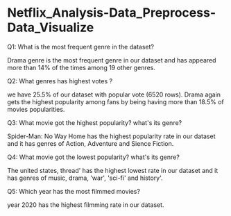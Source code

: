 # Netflix_Analysis-Data_Preprocess-Data_Visualize

Q1: What is the most frequent genre in the dataset?

Drama genre is the most frequent genre in our dataset and has appeared more than 14% of the times among 19 other genres.

Q2: What genres has highest votes ?

we have 25.5% of our dataset with popular vote (6520 rows). Drama again gets the highest popularity among fans by being having more than 18.5% of movies popularities.

Q3: What movie got the highest popularity? what's its genre?

Spider-Man: No Way Home has the highest popularity rate in our dataset and it has genres of Action, Adventure and Sience Fiction.

Q4: What movie got the lowest popularity? what's its genre?

The united states, thread' has the highest lowest rate in our dataset and it has genres of music, drama, 'war', 'sci-fi' and history'.

Q5: Which year has the most filmmed movies?

year 2020 has the highest filmming rate in our dataset.
